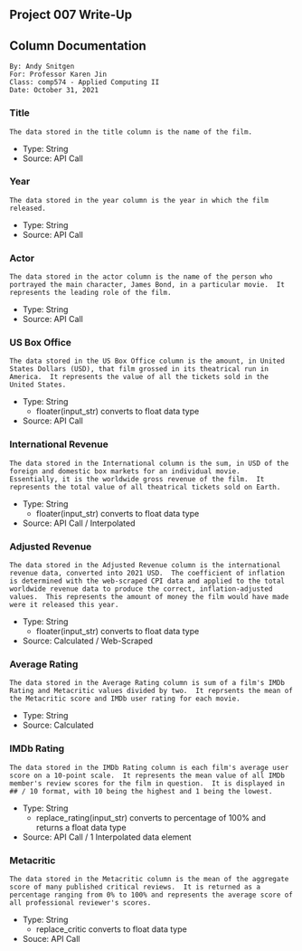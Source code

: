 ## Project 007 Write-Up
## Column Documentation
```
By: Andy Snitgen
For: Professor Karen Jin
Class: comp574 - Applied Computing II
Date: October 31, 2021
```

### Title
```
The data stored in the title column is the name of the film.
```
* Type: String
* Source: API Call

### Year
```
The data stored in the year column is the year in which the film released.
```
* Type: String
* Source: API Call

### Actor
```
The data stored in the actor column is the name of the person who portrayed the main character, James Bond, in a particular movie.  It represents the leading role of the film.
```
* Type: String
* Source: API Call

### US Box Office
```
The data stored in the US Box Office column is the amount, in United States Dollars (USD), that film grossed in its theatrical run in America.  It represents the value of all the tickets sold in the United States.
```
* Type: String
    * floater(input_str) converts to float data type
* Source: API Call

### International Revenue
```
The data stored in the International column is the sum, in USD of the foreign and domestic box markets for an individual movie.  Essentially, it is the worldwide gross revenue of the film.  It represents the total value of all theatrical tickets sold on Earth.
```
* Type: String
    * floater(input_str) converts to float data type
* Source: API Call / Interpolated

### Adjusted Revenue
```
The data stored in the Adjusted Revenue column is the international revenue data, converted into 2021 USD.  The coefficient of inflation is determined with the web-scraped CPI data and applied to the total worldwide revenue data to produce the correct, inflation-adjusted values.  This represents the amount of money the film would have made were it released this year.
```
* Type: String
    * floater(input_str) converts to float data type
* Source: Calculated / Web-Scraped

### Average Rating
```
The data stored in the Average Rating column is sum of a film's IMDb Rating and Metacritic values divided by two.  It reprsents the mean of the Metacritic score and IMDb user rating for each movie.
```
* Type: String
* Source: Calculated

### IMDb Rating
```
The data stored in the IMDb Rating column is each film's average user score on a 10-point scale.  It represents the mean value of all IMDb member's review scores for the film in question.  It is displayed in ## / 10 format, with 10 being the highest and 1 being the lowest.  
```
* Type: String
    * replace_rating(input_str) converts to percentage of 100% and returns a float data type
* Source: API Call / 1 Interpolated data element

### Metacritic
```
The data stored in the Metacritic column is the mean of the aggregate score of many published critical reviews.  It is returned as a percentage ranging from 0% to 100% and represents the average score of all professional reviewer's scores.  
```
* Type: String
    * replace_critic converts to float data type
* Souce: API Call
